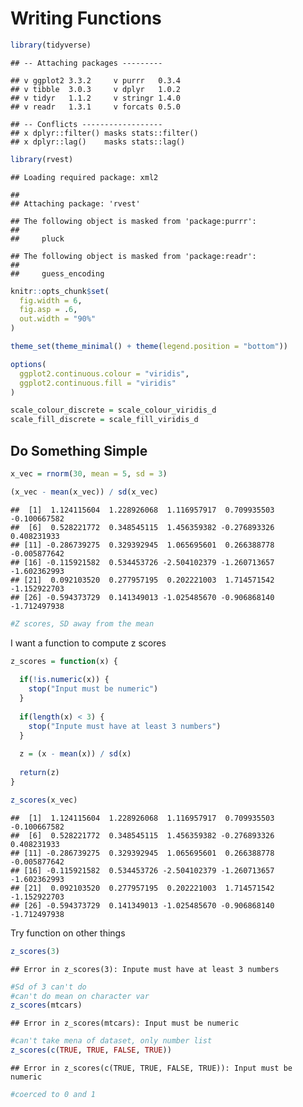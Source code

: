 Writing Functions
================

``` r
library(tidyverse)
```

    ## -- Attaching packages ---------

    ## v ggplot2 3.3.2     v purrr   0.3.4
    ## v tibble  3.0.3     v dplyr   1.0.2
    ## v tidyr   1.1.2     v stringr 1.4.0
    ## v readr   1.3.1     v forcats 0.5.0

    ## -- Conflicts ------------------
    ## x dplyr::filter() masks stats::filter()
    ## x dplyr::lag()    masks stats::lag()

``` r
library(rvest)
```

    ## Loading required package: xml2

    ## 
    ## Attaching package: 'rvest'

    ## The following object is masked from 'package:purrr':
    ## 
    ##     pluck

    ## The following object is masked from 'package:readr':
    ## 
    ##     guess_encoding

``` r
knitr::opts_chunk$set(
  fig.width = 6, 
  fig.asp = .6,
  out.width = "90%"
)

theme_set(theme_minimal() + theme(legend.position = "bottom"))

options(
  ggplot2.continuous.colour = "viridis", 
  ggplot2.continuous.fill = "viridis"
)

scale_colour_discrete = scale_colour_viridis_d
scale_fill_discrete = scale_fill_viridis_d
```

## Do Something Simple

``` r
x_vec = rnorm(30, mean = 5, sd = 3)

(x_vec - mean(x_vec)) / sd(x_vec)
```

    ##  [1]  1.124115604  1.228926068  1.116957917  0.709935503 -0.100667582
    ##  [6]  0.528221772  0.348545115  1.456359382 -0.276893326  0.408231933
    ## [11] -0.286739275  0.329392945  1.065695601  0.266388778 -0.005877642
    ## [16] -0.115921582  0.534453726 -2.504102379 -1.260713657 -1.602362993
    ## [21]  0.092103520  0.277957195  0.202221003  1.714571542 -1.152922703
    ## [26] -0.594373729  0.141349013 -1.025485670 -0.906868140 -1.712497938

``` r
#Z scores, SD away from the mean
```

I want a function to compute z scores

``` r
z_scores = function(x) {
  
  if(!is.numeric(x)) {
    stop("Input must be numeric")
  }
  
  if(length(x) < 3) {
    stop("Inpute must have at least 3 numbers")
  }
  
  z = (x - mean(x)) / sd(x)
  
  return(z)
}

z_scores(x_vec)
```

    ##  [1]  1.124115604  1.228926068  1.116957917  0.709935503 -0.100667582
    ##  [6]  0.528221772  0.348545115  1.456359382 -0.276893326  0.408231933
    ## [11] -0.286739275  0.329392945  1.065695601  0.266388778 -0.005877642
    ## [16] -0.115921582  0.534453726 -2.504102379 -1.260713657 -1.602362993
    ## [21]  0.092103520  0.277957195  0.202221003  1.714571542 -1.152922703
    ## [26] -0.594373729  0.141349013 -1.025485670 -0.906868140 -1.712497938

Try function on other things

``` r
z_scores(3)
```

    ## Error in z_scores(3): Inpute must have at least 3 numbers

``` r
#Sd of 3 can't do
#can't do mean on character var 
z_scores(mtcars)
```

    ## Error in z_scores(mtcars): Input must be numeric

``` r
#can't take mena of dataset, only number list
z_scores(c(TRUE, TRUE, FALSE, TRUE))
```

    ## Error in z_scores(c(TRUE, TRUE, FALSE, TRUE)): Input must be numeric

``` r
#coerced to 0 and 1
```
